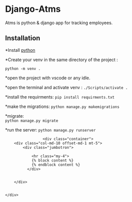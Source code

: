 # Django-Atms
 Atms is python & django app for tracking employees.
 
 ## Installation
   *Install [python](https://www.python.org/downloads/release/python-391/)
 
 
   *Create your venv in the same directory of the project : 
 ```
python -m venv .
```

   *open the project with vscode or any idle.
   
   
   *open the terminal and activate venv :
     ```
     ./Scripts/activate .
                    ```
                    
   *install the requirments:
     ```
      pip install requirments.txt
                    ```
                    
                    
   *make the migrations:
      ```
      python manage.py makemigrations
                    ```
                    
     
   *migrate:  
     ```
      python manage.py migrate
                    ```
   
   
   
   *run the server:
       ```
      python manage.py runserver
                    ```


                     <div class="container">
        <div class="col-md-10 offset-md-1 mt-5">
            <div class="jumbotron">
                
                <hr class="my-4">
                {% block content %} 
                {% endblock content %}
              </div>


        </div>


    </div>
     

 
